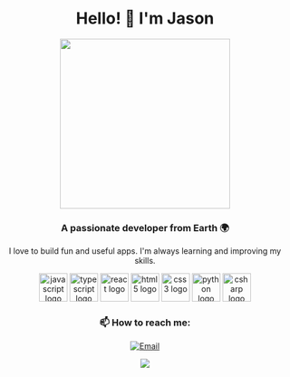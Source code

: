 <h1 align="center">Hello! 👋 I'm Jason</h1>

<p align="center">
    <img src="https://media1.giphy.com/media/v1.Y2lkPTc5MGI3NjExYW83OWp3enc3MW1nMzhiaTlnOHB0aWk5MzBiMzZneHl5NWIzOWNkaCZlcD12MV9pbnRlcm5hbF9naWZfYnlfaWQmY3Q9Zw/QDjpIL6oNCVZ4qzGs7/giphy.gif" width="300" />
</p>

<h3 align="center">A passionate developer from Earth 🌍</h3>

<p align="center"> I love to build fun and useful apps. I'm always learning and improving my skills. </p>

<p align="center">
    <img src="https://cdn.jsdelivr.net/gh/devicons/devicon/icons/javascript/javascript-original.svg" height="50" alt="javascript logo"  />
    <img src="https://cdn.jsdelivr.net/gh/devicons/devicon/icons/typescript/typescript-original.svg" height="50" alt="typescript logo"  />
    <img src="https://cdn.jsdelivr.net/gh/devicons/devicon/icons/react/react-original.svg" height="50" alt="react logo"  />
    <img src="https://cdn.jsdelivr.net/gh/devicons/devicon/icons/html5/html5-original.svg" height="50" alt="html5 logo"  />
    <img src="https://cdn.jsdelivr.net/gh/devicons/devicon/icons/css3/css3-original.svg" height="50" alt="css3 logo"  />
    <img src="https://cdn.jsdelivr.net/gh/devicons/devicon/icons/python/python-original.svg" height="50" alt="python logo"  />
    <img src="https://cdn.jsdelivr.net/gh/devicons/devicon/icons/csharp/csharp-original.svg" height="50" alt="csharp logo"  />
</p>

<h3 align="center">📫 How to reach me:</h3>

<p align="center">
    <a href="mailto:your-email@example.com"><img src="https://img.shields.io/badge/-Gmail-D14836?style=for-the-badge&logo=Gmail&logoColor=white" alt="Email"></a>
</p>

<p></p>
<p align="center">
  <img src="https://github-readme-stats.vercel.app/api/top-langs/?username=anuraghazra&layout=compact" />
</p>

